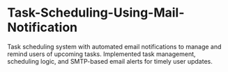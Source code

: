 # Task-Scheduling-Using-Mail-Notification
Task scheduling system with automated email notifications to manage and remind users of upcoming tasks. Implemented task management, scheduling logic, and SMTP-based email alerts for timely user updates.
